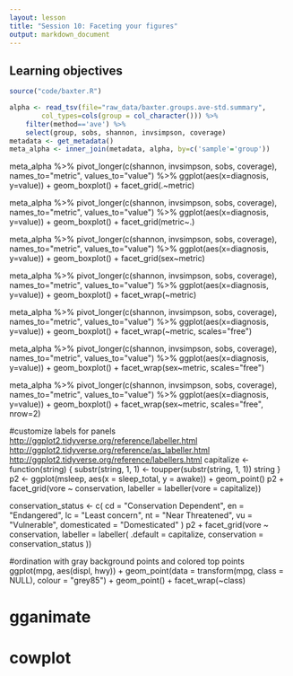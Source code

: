 ```yaml
---
layout: lesson
title: "Session 10: Faceting your figures"
output: markdown_document
---
```




## Learning objectives




```r
source("code/baxter.R")

alpha <- read_tsv(file="raw_data/baxter.groups.ave-std.summary",
		col_types=cols(group = col_character())) %>%
	filter(method=='ave') %>%
	select(group, sobs, shannon, invsimpson, coverage)
metadata <- get_metadata()
meta_alpha <- inner_join(metadata, alpha, by=c('sample'='group'))
```


meta_alpha %>% pivot_longer(c(shannon, invsimpson, sobs, coverage), names_to="metric", values_to="value") %>% ggplot(aes(x=diagnosis, y=value)) + geom_boxplot() + facet_grid(.~metric)

meta_alpha %>% pivot_longer(c(shannon, invsimpson, sobs, coverage), names_to="metric", values_to="value") %>% ggplot(aes(x=diagnosis, y=value)) + geom_boxplot() + facet_grid(metric~.)

meta_alpha %>% pivot_longer(c(shannon, invsimpson, sobs, coverage), names_to="metric", values_to="value") %>% ggplot(aes(x=diagnosis, y=value)) + geom_boxplot() + facet_grid(sex~metric)



meta_alpha %>% pivot_longer(c(shannon, invsimpson, sobs, coverage), names_to="metric", values_to="value") %>% ggplot(aes(x=diagnosis, y=value)) + geom_boxplot() + facet_wrap(~metric)

meta_alpha %>% pivot_longer(c(shannon, invsimpson, sobs, coverage), names_to="metric", values_to="value") %>% ggplot(aes(x=diagnosis, y=value)) + geom_boxplot() + facet_wrap(~metric, scales="free")

meta_alpha %>% pivot_longer(c(shannon, invsimpson, sobs, coverage), names_to="metric", values_to="value") %>% ggplot(aes(x=diagnosis, y=value)) + geom_boxplot() + facet_wrap(sex~metric, scales="free")



meta_alpha %>% pivot_longer(c(shannon, invsimpson, sobs, coverage), names_to="metric", values_to="value") %>% ggplot(aes(x=diagnosis, y=value)) + geom_boxplot() + facet_wrap(sex~metric, scales="free", nrow=2)



#customize labels for panels
http://ggplot2.tidyverse.org/reference/labeller.html
http://ggplot2.tidyverse.org/reference/as_labeller.html
http://ggplot2.tidyverse.org/reference/labellers.html
capitalize <- function(string) {
  substr(string, 1, 1) <- toupper(substr(string, 1, 1))
  string
}
p2 <- ggplot(msleep, aes(x = sleep_total, y = awake)) + geom_point()
p2 + facet_grid(vore ~ conservation, labeller = labeller(vore = capitalize))

conservation_status <- c(
  cd = "Conservation Dependent",
  en = "Endangered",
  lc = "Least concern",
  nt = "Near Threatened",
  vu = "Vulnerable",
  domesticated = "Domesticated"
)
p2 + facet_grid(vore ~ conservation, labeller = labeller(
  .default = capitalize,
  conservation = conservation_status
))


#ordination with gray background points and colored top points
ggplot(mpg, aes(displ, hwy)) +
  geom_point(data = transform(mpg, class = NULL), colour = "grey85") +
  geom_point() +
  facet_wrap(~class)



# gganimate



# cowplot
